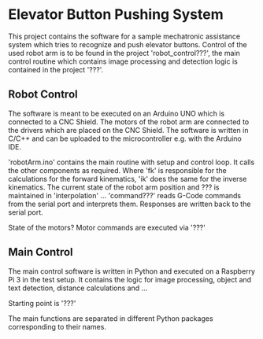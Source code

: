 # Elevator Button Pushing System
This project contains the software for a sample mechatronic assistance system which tries to recognize and push elevator buttons.
Control of the used robot arm is to be found in the project 'robot_control???', the main control routine which contains image processing and detection logic is
contained in the project '???'.

## Robot Control
The software is meant to be executed on an Arduino UNO which is connected to a CNC Shield.
The motors of the robot arm are connected to the drivers which are placed on the CNC Shield.
The software is written in C/C++ and can be uploaded to the microcontroller e.g. with the Arduino IDE.

'robotArm.ino' contains the main routine with setup and control loop. It calls the other components as required.
Where 'fk' is responsible for the calculations for the forward kinematics, 'ik' does the same for the inverse kinematics.
The current state of the robot arm position and ??? is maintained in 'interpolation' ...
'command???' reads G-Code commands from the serial port and interprets them. Responses are written back to the serial port.

State of the motors?
Motor commands are executed via '???'





## Main Control
The main control software is written in Python and executed on a Raspberry Pi 3 in the test setup.
It contains the logic for image processing, object and text detection, distance calculations and ...

Starting point is '???'

The main functions are separated in different Python packages corresponding to their names.